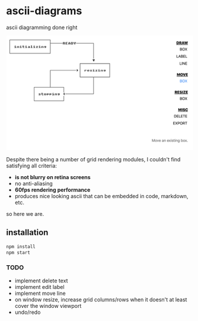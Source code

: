 # ascii-diagrams

ascii diagramming done right

![alt text](fig3.png "screenshot")


Despite there being a number of grid rendering modules, I couldn't find satisfying all criteria:

* **is not blurry on retina screens**
* no anti-aliasing
* **60fps rendering performance**
* produces nice looking ascii that can be embedded in code, markdown, etc.


so here we are.


## installation

```
npm install
npm start
```


### TODO
* implement delete text
* implement edit label
* implement move line
* on window resize, increase grid columns/rows when it doesn't at least cover the window viewport
* undo/redo
